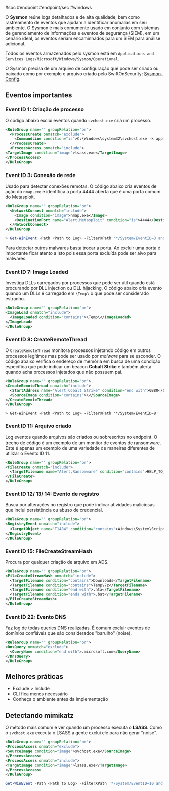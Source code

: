 #soc #endpoint #endpoint/sec #windows

O **Sysmon** reúne logs detalhados e de alta qualidade, bem como rastreamento de eventos que ajudam a identificar anomalias em seu ambiente. O Sysmon é mais comumente usado em conjunto com sistemas de gerenciamento de informações e eventos de segurança (SIEM), em um cenário ideal, os eventos seriam encaminhados para um SIEM para análise adicional.

Todos os eventos armazenados pelo sysmon está em `Applications and Services Logs/Microsoft/Windows/Sysmon/Operational`.

O Sysmon precisa de um arquivo de configuração que pode ser criado ou baixado como por exemplo o arquivo criado pelo SwiftOnSecurity: [Sysmon-Config](https://github.com/SwiftOnSecurity/sysmon-config).

## Eventos importantes

### Event ID 1: Criação de processo

O código abaixo exclui eventos quando `svchost.exe` cria um processo.

```xml
<RuleGroup name="" groupRelation="or">  
  <ProcessCreate onmatch="exclude">  
    <CommandLine condition="is">C:\Windows\system32\svchost.exe -k appmodel -p -s camsvc</CommandLine> 
  </ProcessCreate>
  <ProcessAccess onmatch="include">  
<TargetImage condition="image">lsass.exe</TargetImage>  
</ProcessAccess>
</RuleGroup>
```

### Event ID 3: Conexão de rede

Usado para detectar conexões remotas. O código abaixo cria eventos de ação do `nmap.exe` e identifica a porta 4444 aberta que é uma porta comum do Metasploit. 

```xml
<RuleGroup name="" groupRelation="or">  
  <NetworkConnect onmatch="include">  
    <Image condition="image">nmap.exe</Image>  
    <DestinationPort name="Alert,Metasploit" condition="is">4444</DestinationPort> 
  </NetworkConnect>  
</RuleGroup
```

```powershell
> Get-WinEvent -Path <Path to Log> -FilterXPath '*/System/EventID=3 and */EventData/Data[@Name="DestinationPort"]=4444'
```

Para detectar outros malwares basta trocar a porta. Ao excluir uma porta é importante ficar atento a isto pois essa porta excluída pode ser alvo para malwares.
### Event ID 7: Image Loaded

Investiga DLLs carregados por processos que pode ser útil quando está procurando por DLL injection ou DLL hijacking. O código abaixo cria evento quando um DLLs é carregado em `\Temp\` o que pode ser considerado estranho.

```xml
<RuleGroup name="" groupRelation="or">  
<ImageLoad onmatch="include">  
  <ImageLoaded condition="contains">\Temp\</ImageLoaded>  
</ImageLoad>  
</RuleGroup>
```

### Event ID 8: CreateRemoteThread

O `CreateRemoteThread` monitora processos injetando código em outros processos legítimos mas pode ser usado por *malware* para se esconder. O código abaixo verifica o endereço de memória em busca de uma condição específica que pode indicar um beacon **Cobalt Strike** e também alerta quando acha processos injetados que não possuem pai.

```xml
<RuleGroup name="" groupRelation="or">  
<CreateRemoteThread onmatch="include">  
  <StartAddress name="Alert,Cobalt Strike" condition="end with">0B80</StartAddress>  
  <SourceImage condition="contains">\</SourceImage>  
</CreateRemoteThread>  
</RuleGroup>
```

```powerhshell
> Get-WinEvent -Path <Path to Log> -FilterXPath '*/System/EventID=8'
```
### Event ID 11: Arquivo criado

Log eventos quando arquivos são criados ou sobrescritos no endpoint. O trecho de código é um exemplo de um monitor de eventos de ransomware. Este é apenas um exemplo de uma variedade de maneiras diferentes de utilizar o Evento ID 11.

```xml
<RuleGroup name="" groupRelation="or">  
<FileCreate onmatch="include">  
  <TargetFilename name="Alert,Ransomware" condition="contains">HELP_TO_SAVE_FILES</TargetFilename>  
</FileCreate>  
</RuleGroup>
```

### Event ID 12/ 13/ 14: Evento de registro

Busca por alterações no registro que pode indicar atividades maliciosas que inclui persistência ou abuso de credencial.

```xml
<RuleGroup name="" groupRelation="or">  
<RegistryEvent onmatch="include">  
  <TargetObject name="T1484" condition="contains">Windows\System\Scripts</TargetObject>  
</RegistryEvent>  
</RuleGroup>
```

### Event ID 15: FileCreateStreamHash

Procura por qualquer criação de arquivo em ADS.

```xml
<RuleGroup name="" groupRelation="or">  
<FileCreateStreamHash onmatch="include">
  <TargetFilename condition="contains">Downloads</TargetFilename>  
  <TargetFilename condition="contains">Temp\7z</TargetFilename>
  <TargetFilename condition="end with">.hta</TargetFilename>
  <TargetFilename condition="ends with">.bat</TargetFilename>
</FileCreateStreamHash>  
</RuleGroup>
```

### Event ID 22: Evento DNS

Faz log de todas queries DNS realizadas. É comum excluir eventos de domínios confiáveis que são considerados "barulho" (noise).

```xml
<RuleGroup name="" groupRelation="or">  
<DnsQuery onmatch="exclude">  
  <QueryName condition="end with">.microsoft.com</QueryName>  
</DnsQuery>  
</RuleGroup>
```


## Melhores práticas

- Exclude > Include
- CLI fica menos necessário
- Conheça o ambiente antes da implementação

## Detectando mimikatz

O método mais comum é ver quando um processo executa o **LSASS**. Como o `svchost.exe` executa o LSASS a gente exclui ele para não gerar "noise".

```xml
<RuleGroup name="" groupRelation="or">  
<ProcessAccess onmatch="exclude">  
<SourceImage condition="image">svchost.exe</SourceImage>  
</ProcessAccess>  
<ProcessAccess onmatch="include">  
<TargetImage condition="image">lsass.exe</TargetImage>  
</ProcessAccess>  
</RuleGroup>
```

```powershell
Get-WinEvent -Path <Path to Log> -FilterXPath '*/System/EventID=10 and */EventData/Data[@Name="TargetImage"] and */EventData/Data="C:\Windows\system32\lsass.exe"'
```

